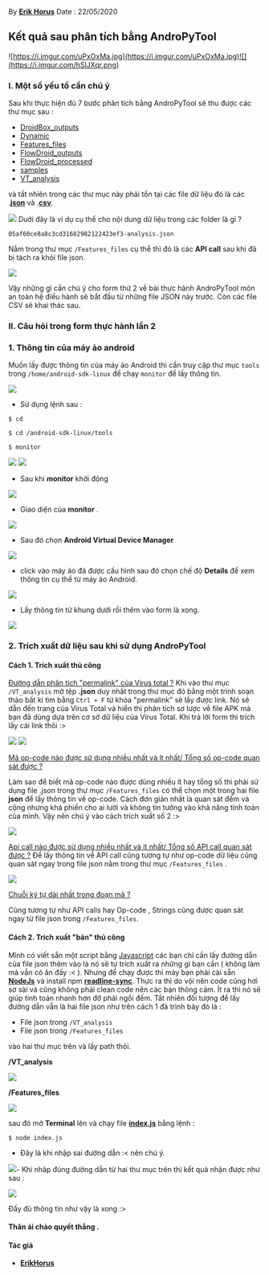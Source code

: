 

By **[Erik Horus](https://github.com/ErikHorus1249)**
Date : 22/05/2020 

## Kết quả sau phân tích bằng AndroPyTool
![https://i.imgur.com/uPxOxMa.jpg](https://i.imgur.com/uPxOxMa.jpg)![](https://i.imgur.com/hSlJXqr.png)
### I. Một số yếu tố cần chú ý 

Sau khi thực hiện đủ 7 bước phân tích bằng AndroPyTool sẽ thu được các thư mục sau :
- [DroidBox_outputs](h)
- [Dynamic](h)
- [Features_files](h)
- [FlowDroid_outputs](h)
- [FlowDroid_processed](h)
- [samples](h)
- [VT_analysis](h)

và tất nhiên trong các thư mục này phải tồn tại các file dữ liệu đó là các .[**json**](h) và .[**csv**](h).

![](https://i.imgur.com/xBGlf7Q.png)
Duới đây là ví dụ cụ thể cho nội dung dữ liệu trong các folder là gì ? 

> 
    05af60ce8a8c3cd31682982122423ef3-analysis.json
Nằm trong thư mục `/Features_files` cụ thể thì đó là các  **API call** sau khi đã bị tách ra khỏi file json.

![](https://i.imgur.com/JPpNn6l.png)

Vậy những gì cần chú ý cho form thứ 2 về bài thực hành AndroPyTool môn an toàn hệ điều hành sẽ bắt đầu từ những file JSON này trước. Còn các file CSV sẽ khai thác sau. 

### II. Câu hỏi trong form thực hành lần 2 

### 1. Thông tin của máy ảo android 
Muốn lấy được thông tin của máy ảo Android thì cần truy cập thư mục `tools`  trong `/home/android-sdk-linux` để chạy `monitor` để lấy thông tin.


![](https://i.imgur.com/eyn0NgF.png)

- Sử dụng lệnh sau : 

>
 

    $ cd

>
    $ cd /android-sdk-linux/tools
>
    $ monitor
![](https://i.imgur.com/lKd9Fqo.png)
![](https://i.imgur.com/2gI2CP4.png)

- Sau khi **monitor** khởi động 

![](https://i.imgur.com/ncBZstD.png)
- Giao diện của **monitor** .

![](https://i.imgur.com/2BJLIRD.png)
- Sau đó chọn **Android Virtual Device Manager**

![](https://i.imgur.com/OupJWIX.png)
- click vào máy ảo đã được cấu hình sau đó chọn chế độ **Details** để xem thông tin cụ thể từ máy ảo Android.

![](https://i.imgur.com/o0MNS4Y.png)
- Lấy thông tin từ khung dưới rồi thêm vào form là xong. 

![](https://i.imgur.com/0B1GwIM.png)
### 2. Trích xuất dữ liệu sau khi sử dụng AndroPyTool 
#### Cách 1. Trích xuất thủ công 
[Đường dẫn phân tích "permalink" của Virus total ?](h)
Khi vào thư mục `/VT_analysis` mở tệp **.json** duy nhất trong thư mục đó bằng một trình soạn thảo bất kì tìm bằng `Ctrl + F` từ khóa "permalink" sẽ lấy được link. Nó sẽ dẫn đến trang của Virus Total và hiển thị phân tích sơ lược về file APK mà bạn đã dùng dựa trên cơ sở dữ liệu của Virus Total. Khi trả lời form thì trích lấy cái link thôi :>

![](https://i.imgur.com/oQcI6x9.png)
![](https://i.imgur.com/1gE4Tes.png)

[Mã op-code nào được sử dụng nhiều nhất và ít nhất/ Tổng số op-code quan sát được ?](h)

Làm sao để biết mã op-code nào được dùng nhiều ít hay tổng số thì phải sử dụng file .json trong thư mục `/Features_files` có thể chọn một trong hai file **json** để lấy thông tin về op-code. Cách đơn giản nhất là quan sát đếm và cộng nhưng khá phiền cho ai lười và không tin tưởng vào khả năng tính toán của mình. Vậy nên chú ý vào cách trích xuất số 2 :>


![](https://i.imgur.com/kVsIdpe.png)

[Api call nào được sử dụng nhiều nhất và ít nhất/ Tổng số API call quan sát được ?](h)
Để lấy thông tin về API call cũng tương tự như op-code dữ liệu cũng quan sát ngay trong file json nằm trong thư mục `/Features_files` .


![](https://i.imgur.com/9iQ40AE.png)

[Chuỗi ký tự dài nhất trong đoạn mã ?](h)

Cũng tương tự như API calls hay Op-code , Strings cũng được quan sát ngay từ file json trong `/Features_files`.


#### Cách 2. Trích xuất "bán" thủ công  

Mình có viết sẵn một script bằng [Javascript](h) các bạn chỉ cần lấy đường dẫn của file json thêm vào là nó sẽ tự trích xuất ra những gì bạn cần ( không làm mà vẫn có ăn đấy :< ). Nhưng để chạy được thì máy bạn phải cài sẵn [**NodeJs**](https://github.com/ErikHorus1249/Guide-Documents/blob/master/Ubuntu/1.LamGiSauKhiCaiUbuntu.md) và install npm [**readline-sync**](https://www.npmjs.com/package/readline-sync). Thực ra thì do vội nên code cũng hơi sơ sài và cũng không phải clean code nên các bạn thông cảm. Ít ra thì nó sẽ giúp tính toán nhanh hơn đỡ phải ngồi đếm. Tất nhiên đối tượng để lấy đường dẫn vẫn là hai file json như trên cách 1 đã trình bày đó là :

- File json trong `/VT_analysis`
- File json trong `/Features_files`

vào hai thư mục trên và lấy path thôi.

**/VT_analysis**

![](https://i.imgur.com/8xSHIFX.png)

**/Features_files**

![](https://i.imgur.com/5YZrgp3.png)

sau đó mở **Terminal** lên và chạy file [**index.js**](h)  bằng lệnh :

> 
    $ node index.js
    
- Đây là khi nhập sai đường dẫn :< nên chú ý.

![](https://i.imgur.com/6A5BeA3.png)- Khi nhâp đúng đường dẫn từ hai thư mục trên thì kết quả nhận được như sau : 

![](https://i.imgur.com/D2dr74U.png)

Đầy đủ thông tin như vậy là xong :> 

#### Thân ái chào quyết thắng .

#### Tác giả  
- [**ErikHorus**](https://github.com/ErikHorus1249)



